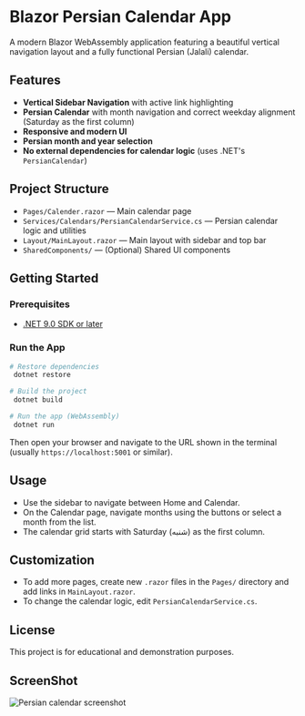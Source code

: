 # Blazor Persian Calendar App

A modern Blazor WebAssembly application featuring a beautiful vertical navigation layout and a fully functional Persian (Jalali) calendar.

## Features
- **Vertical Sidebar Navigation** with active link highlighting
- **Persian Calendar** with month navigation and correct weekday alignment (Saturday as the first column)
- **Responsive and modern UI**
- **Persian month and year selection**
- **No external dependencies for calendar logic** (uses .NET's `PersianCalendar`)

## Project Structure
- `Pages/Calender.razor` — Main calendar page
- `Services/Calendars/PersianCalendarService.cs` — Persian calendar logic and utilities
- `Layout/MainLayout.razor` — Main layout with sidebar and top bar
- `SharedComponents/` — (Optional) Shared UI components

## Getting Started

### Prerequisites
- [.NET 9.0 SDK or later](https://dotnet.microsoft.com/download)

### Run the App
```bash
# Restore dependencies
 dotnet restore

# Build the project
 dotnet build

# Run the app (WebAssembly)
 dotnet run
```
Then open your browser and navigate to the URL shown in the terminal (usually `https://localhost:5001` or similar).

## Usage
- Use the sidebar to navigate between Home and Calendar.
- On the Calendar page, navigate months using the buttons or select a month from the list.
- The calendar grid starts with Saturday (شنبه) as the first column.

## Customization
- To add more pages, create new `.razor` files in the `Pages/` directory and add links in `MainLayout.razor`.
- To change the calendar logic, edit `PersianCalendarService.cs`.

## License
This project is for educational and demonstration purposes. 

## ScreenShot

![Persian calendar screenshot](/Images/image.png)
